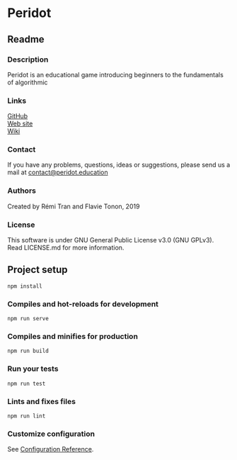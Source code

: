 # Peridot

## Readme

### Description
Peridot is an educational game introducing beginners to the fundamentals of algorithmic

### Links
[GitHub](https://github.com/trinketmage/peridot)  
[Web site](http://www.peridot.education)  
[Wiki](https://github.com/trinketmage/peridot/wiki/Pr%C3%A9sentation-et-utilisation-de-Peridot)

### Contact
If you have any problems, questions, ideas or suggestions, please send us
a mail at contact@peridot.education

### Authors
Created by Rémi Tran and Flavie Tonon, 2019

### License
This software is under GNU General Public License v3.0 (GNU GPLv3).  
Read LICENSE.md for more information.

## Project setup
```
npm install
```

### Compiles and hot-reloads for development
```
npm run serve
```

### Compiles and minifies for production
```
npm run build
```

### Run your tests
```
npm run test
```

### Lints and fixes files
```
npm run lint
```

### Customize configuration
See [Configuration Reference](https://cli.vuejs.org/config/).

